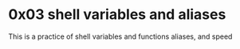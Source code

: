 # 0x03 shell variables and aliases

This is a practice of shell variables and functions
aliases, and speed

